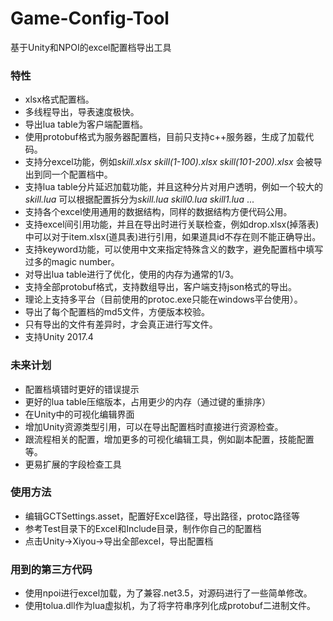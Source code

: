 # Game-Config-Tool
基于Unity和NPOI的excel配置档导出工具

### 特性
- xlsx格式配置档。
- 多线程导出，导表速度极快。
- 导出lua table为客户端配置档。
- 使用protobuf格式为服务器配置档，目前只支持c++服务器，生成了加载代码。
- 支持分excel功能，例如*skill.xlsx* *skill(1-100).xlsx* *skill(101-200).xlsx* 会被导出到同一个配置档中。
- 支持lua table分片延迟加载功能，并且这种分片对用户透明，例如一个较大的*skill.lua* 可以根据配置拆分为*skill.lua* *skill0.lua* *skill1.lua* ...
- 支持各个excel使用通用的数据结构，同样的数据结构方便代码公用。
- 支持excel间引用功能，并且在导出时进行关联检查，例如drop.xlsx(掉落表)中可以对于item.xlsx(道具表)进行引用，如果道具id不存在则不能正确导出。
- 支持keyword功能，可以使用中文来指定特殊含义的数字，避免配置档中填写过多的magic number。
- 对导出lua table进行了优化，使用的内存为通常的1/3。
- 支持全部protobuf格式，支持数组导出，客户端支持json格式的导出。
- 理论上支持多平台（目前使用的protoc.exe只能在windows平台使用）。
- 导出了每个配置档的md5文件，方便版本校验。
- 只有导出的文件有差异时，才会真正进行写文件。
- 支持Unity 2017.4

### 未来计划
- 配置档填错时更好的错误提示
- 更好的lua table压缩版本，占用更少的内存（通过键的重排序）
- 在Unity中的可视化编辑界面
- 增加Unity资源类型引用，可以在导出配置档时直接进行资源检查。
- 跟流程相关的配置，增加更多的可视化编辑工具，例如副本配置，技能配置等。
- 更易扩展的字段检查工具

### 使用方法
- 编辑GCTSettings.asset，配置好Excel路径，导出路径，protoc路径等
- 参考Test目录下的Excel和Include目录，制作你自己的配置档
- 点击Unity->Xiyou->导出全部excel，导出配置档

### 用到的第三方代码
- 使用npoi进行excel加载，为了兼容.net3.5，对源码进行了一些简单修改。
- 使用tolua.dll作为lua虚拟机，为了将字符串序列化成protobuf二进制文件。
